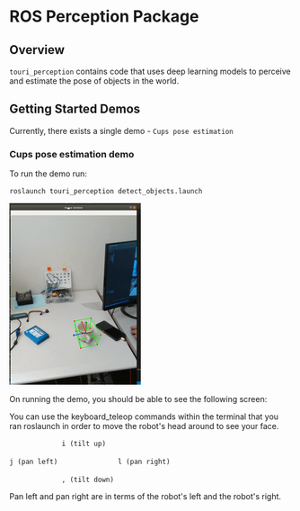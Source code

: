 # ROS Perception Package

## Overview
`touri_perception` contains code that uses deep learning models to perceive and estimate the pose of objects in the world.

## Getting Started Demos

Currently, there exists a single demo - `Cups pose estimation`

### Cups pose estimation demo

To run the demo run:

```
roslaunch touri_perception detect_objects.launch 
```

![Alt Text](resources/perception.gif)

On running the demo, you should be able to see the following screen: 



You can use the keyboard_teleop commands within the terminal that you ran roslaunch in order to move the robot's head around to see your face.

```
             i (tilt up)
	     
j (pan left)               l (pan right)

             , (tilt down)
```

Pan left and pan right are in terms of the robot's left and the robot's right.



